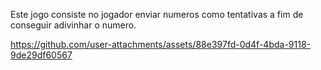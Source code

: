 Este jogo consiste no jogador enviar numeros como tentativas a fim de conseguir adivinhar o numero.


https://github.com/user-attachments/assets/88e397fd-0d4f-4bda-9118-9de29df60567

